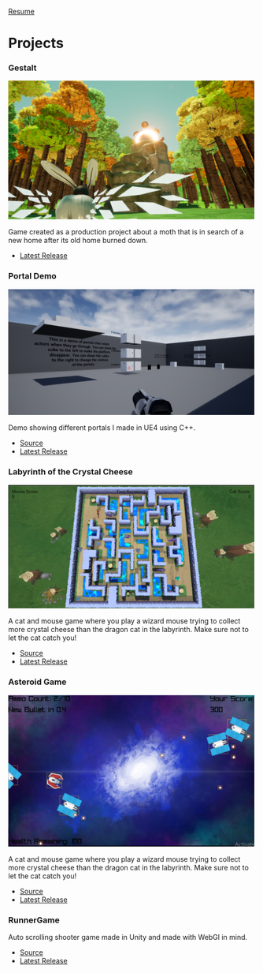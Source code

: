 [Resume](Resume.pdf)
# Projects

### **Gestalt**

<img src="GestaltSummer.png" alt="Gestalt" width="500"/>

Game created as a production project about a moth that is in search of a new home after its old home burned down.

* [Latest Release](https://team-forest.itch.io/gestalt)

### **Portal Demo**

<img src="Portals.png" alt="Portal" width="500"/>

Demo showing different portals I made in UE4 using C++.

* [Source](https://github.com/SheltonThomas/Portals)
* [Latest Release](https://github.com/SheltonThomas/Portals/releases/tag/1)

### **Labyrinth of the Crystal Cheese**

<img src="labyrinth.png" alt="Labyrinth" width="500"/>

A cat and mouse game where you play a wizard mouse trying to collect more crystal cheese than the dragon cat in the labyrinth. Make sure not to let the cat catch you!

* [Source](https://github.com/SheltonThomas/LabyrinthOfTheCrystalCheese)
* [Latest Release](https://g1itch4tron.itch.io/labyrinthofthecrystalcheese)

### **Asteroid Game**

<img src="image.png" alt="Asteroids" width="500"/>

A cat and mouse game where you play a wizard mouse trying to collect more crystal cheese than the dragon cat in the labyrinth. Make sure not to let the cat catch you!

* [Source](https://github.com/SheltonThomas/Asteroid-Game)
* [Latest Release](https://github.com/SheltonThomas/Asteroid-Game/releases/tag/1.0)


### **RunnerGame**

Auto scrolling shooter game made in Unity and made with WebGl in mind.

* [Source](https://github.com/SheltonThomas/RunnerGame)
* [Latest Release](https://SheltonThomas.github.io/RunnerGame/player/)
